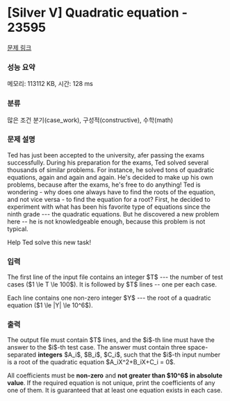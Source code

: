 # [Silver V] Quadratic equation - 23595 

[문제 링크](https://www.acmicpc.net/problem/23595) 

### 성능 요약

메모리: 113112 KB, 시간: 128 ms

### 분류

많은 조건 분기(case_work), 구성적(constructive), 수학(math)

### 문제 설명

<p>Ted has just been accepted to the university, afer passing the exams successfully. During his preparation for the exams, Ted solved several thousands of similar problems. For instance, he solved tons of quadratic equations, again and again and again. He's decided to make up his own problems, because after the exams, he's free to do anything! Ted is wondering - why does one always have to find the roots of the equation, and not vice versa - to find the equation for a root? First, he decided to experiment with what has been his favorite type of equations since the ninth grade --- the quadratic equations. But he discovered a new problem here -- he is not knowledgeable enough, because this problem is not typical.</p>

<p>Help Ted solve this new task!</p>

### 입력 

 <p>The first line of the input file contains an integer $T$ --- the number of test cases ($1 \le T \le 100$). It is followed by $T$ lines -- one per each case.</p>

<p>Each line contains one non-zero integer $Y$ --- the root of a quadratic equation ($1 \le |Y| \le 10^6$).</p>

### 출력 

 <p>The output file must contain $T$ lines, and the $i$-th line must have the answer to the $i$-th test case. The answer must contain three space-separated <strong>integers</strong> $A_i$, $B_i$, $C_i$, such that the $i$-th input number is a root of the quadratic equation $A_iX^2+B_iX+C_i = 0$. </p>

<p>All coefficients must be <strong>non-zero</strong> and <strong>not greater than $10^6$ in absolute value</strong>. If the required equation is not unique, print the coefficients of any one of them. It is guaranteed that at least one equation exists in each case.</p>


